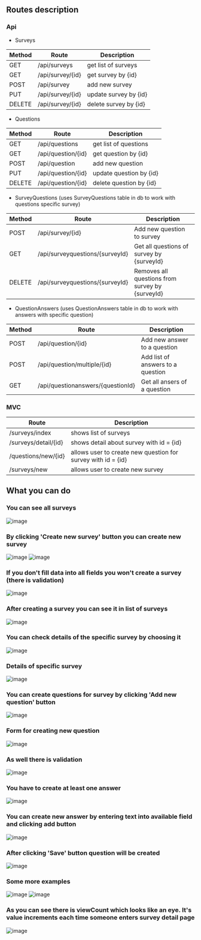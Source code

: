 ## Routes description
### Api
- Surveys

| Method | Route            | Description            |     
| ------ | ---------------- | ---------------------- | 
| GET    | /api/surveys     | get list of surveys    |    
| GET    | /api/survey/{id} | get survey by {id}     | 
| POST   | /api/survey      | add new survey         |   
| PUT    | /api/survey/{id} | update survey by {id}  |
| DELETE | /api/survey/{id} | delete survey by {id}  |


- Questions

| Method | Route              | Description              |     
| ------ | ------------------ | ------------------------ | 
| GET    | /api/questions     | get list of questions    |    
| GET    | /api/question/{id} | get question by {id}     | 
| POST   | /api/question      | add new question         |   
| PUT    | /api/question/{id} | update question by {id}  |
| DELETE | /api/question/{id} | delete question by {id}  |

- SurveyQuestions (uses SurveyQuestions table in db to work with questions specific survey)

| Method | Route                           | Description                                     |     
| ------ | ------------------------------- | ----------------------------------------------- | 
| POST   | /api/survey/{id}                | Add new question to survey                      |    
| GET    | /api/surveyquestions/{surveyId} | Get all questions of survey by {surveyId}       |
| DELETE | /api/surveyquestions/{surveyId} | Removes all questions from survey by {surveyId} |

- QuestionAnswers (uses QuestionAnswers table in db to work with answers with specific question)

| Method | Route                             | Description                                     |     
| ------ | --------------------------------- | ----------------------------------------------- | 
| POST   | /api/question/{id}                | Add new answer to a question                    |    
| POST   | /api/question/multiple/{id}       | Add list of answers to a question               |
| GET    | /api/questionanswers/{questionId} | Get all ansers of a question                    |

### MVC
| Route                | Description                                                  |     
| -------------------- | ------------------------------------------------------------ | 
| /surveys/index       | shows list of surveys                                        |   
| /surveys/detail/{id} | shows detail about survey with id = {id}                     | 
| /questions/new/{id}  | allows user to create new question for survey with id = {id} |   
| /surveys/new         | allows user to create new survey                             |

## What you can do
### You can see all surveys
![image](https://user-images.githubusercontent.com/22146812/53448005-1b6c7280-3a1f-11e9-9db9-4958f5e9d707.png)
### By clicking 'Create new survey' button you can create new survey
![image](https://user-images.githubusercontent.com/22146812/53448131-5a022d00-3a1f-11e9-9277-4aa03f922a45.png)
![image](https://user-images.githubusercontent.com/22146812/53448160-6edec080-3a1f-11e9-84d7-9e1942545636.png)
### If you don't fill data into all fields you won't create a survey (there is validation)
![image](https://user-images.githubusercontent.com/22146812/53448257-a188b900-3a1f-11e9-9cfe-c5c594703039.png)
### After creating a survey you can see it in list of surveys
![image](https://user-images.githubusercontent.com/22146812/53448336-d432b180-3a1f-11e9-8c14-5baf5d9319f0.png)
### You can check details of the specific survey by choosing it
![image](https://user-images.githubusercontent.com/22146812/53448408-004e3280-3a20-11e9-823d-e2e79efa3d90.png)
### Details of specific survey
![image](https://user-images.githubusercontent.com/22146812/53448464-1fe55b00-3a20-11e9-8327-5d405e211612.png)
### You can create questions for survey by clicking 'Add new question' button
![image](https://user-images.githubusercontent.com/22146812/53448498-3390c180-3a20-11e9-801a-c0f55934fb49.png)
### Form for creating new question
![image](https://user-images.githubusercontent.com/22146812/53448585-6d61c800-3a20-11e9-8513-26e1eb4e37e7.png)
### As well there is validation
![image](https://user-images.githubusercontent.com/22146812/53448607-823e5b80-3a20-11e9-8deb-61bf57092121.png)
### You have to create at least one answer
![image](https://user-images.githubusercontent.com/22146812/53448677-abf78280-3a20-11e9-89bc-bcb6a58ef745.png)
### You can create new answer by entering text into available field and clicking add button
![image](https://user-images.githubusercontent.com/22146812/53448704-bd408f00-3a20-11e9-8102-9aee3b42862b.png)
### After clicking 'Save' button question will be created
![image](https://user-images.githubusercontent.com/22146812/53448763-dba68a80-3a20-11e9-9119-b6b698f74ffc.png)
### Some more examples
![image](https://user-images.githubusercontent.com/22146812/53448866-20322600-3a21-11e9-928f-e8ba095319c6.png)
![image](https://user-images.githubusercontent.com/22146812/53448883-2cb67e80-3a21-11e9-8232-7325b68f6108.png)
### As you can see there is viewCount which looks like an eye. It's value increments each time someone enters survey detail page
![image](https://user-images.githubusercontent.com/22146812/53448939-4eb00100-3a21-11e9-9258-b30de088876e.png)

